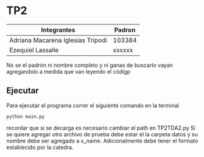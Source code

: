 # TP2
| Integrantes                        | Padron |
| -------------------------------    | ------ |
| Adriana Macarena Iglesias Tripodi  | 103384 |
| Ezequiel Lassalle                  | xxxxxx |

No se el padrón ni nombre completo y ni ganas de buscarlo vayan agregandolo a medida que van leyendo el códigp

## Ejecutar
Para ejecutar el programa correr el siguiente comando en la terminal
```
python main.py
```
recordar que si se decarga es necesario cambiar el path en TP2TDA2.py
Si se quiere agregar otro archivo de prueba debe estar el la carpeta datos y su nombre debe ser agregado a x_name. Adicionalmente debe tener el formato establecido por la catedra.
